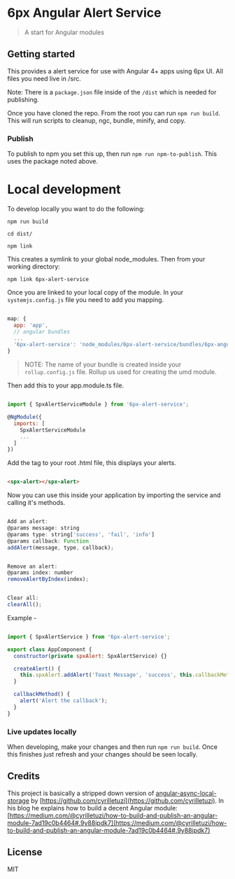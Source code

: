 # 6px Angular Alert Service

> A start for Angular modules

## Getting started

This provides a alert service for use with Angular 4+ apps using 6px UI. All files you need live in /src.

Note: There is a `package.json` file inside of the `/dist` which is needed for publishing.

Once you have cloned the repo. From the root you can run `npm run build`. This will run scripts to cleanup, ngc, bundle, minify, and copy.

### Publish
To publish to npm you set this up, then run `npm run npm-to-publish`.
This uses the package noted above.

# Local development
To develop locally you want to do the following:

`npm run build`

`cd dist/`

`npm link`

This creates a symlink to your global node_modules. Then from your working directory:

`npm link 6px-alert-service`

Once you are linked to your local copy of the module. In your `systemjs.config.js` file you need to add you mapping.
```javascript

map: {
  app: 'app',
  // angular bundles
  ...
  '6px-alert-service': 'node_modules/6px-alert-service/bundles/6px-angular-alert-service.umd.js'
}
```
> NOTE: The name of your bundle is created inside your `rollup.config.js` file. Rollup us used for creating the umd module.

Then add this to your app.module.ts file.
```javascript

import { SpxAlertServiceModule } from '6px-alert-service';

@NgModule({
  imports: [
    SpxAlertServiceModule
    ...
  ]
})
```

Add the tag to your root .html file, this displays your alerts.
```html

<spx-alert></spx-alert>
```

Now you can use this inside your application by importing the service and calling it's methods.
```javascript

Add an alert:
@params message: string
@params type: string['success', 'fail', 'info']
@params callback: Function
addAlert(message, type, callback);


Remove an alert:
@params index: number
removeAlertByIndex(index);


Clear all:
clearAll();
```


Example -
``` javascript

import { SpxAlertService } from '6px-alert-service';

export class AppComponent {
  constructor(private spxAlert: SpxAlertService) {}

  createAlert() {
    this.spxAlert.addAlert('Toast Message', 'success', this.callbackMethod);
  }

  callbackMethod() {
    alert('Alert the callback');
  }
}
```


### Live updates locally
When developing, make your changes and then run `npm run build`. Once this finishes just refresh and your changes should be seen locally.


## Credits

This project is basically a stripped down version of
[angular-async-local-storage](https://github.com/cyrilletuzi/angular-async-local-storage)
by [https://github.com/cyrilletuzi](https://github.com/cyrilletuzi). In his blog he explains how to build a decent
Angular module: [https://medium.com/@cyrilletuzi/how-to-build-and-publish-an-angular-module-7ad19c0b4464#.9y88ipdk7](https://medium.com/@cyrilletuzi/how-to-build-and-publish-an-angular-module-7ad19c0b4464#.9y88ipdk7)

## License

MIT
